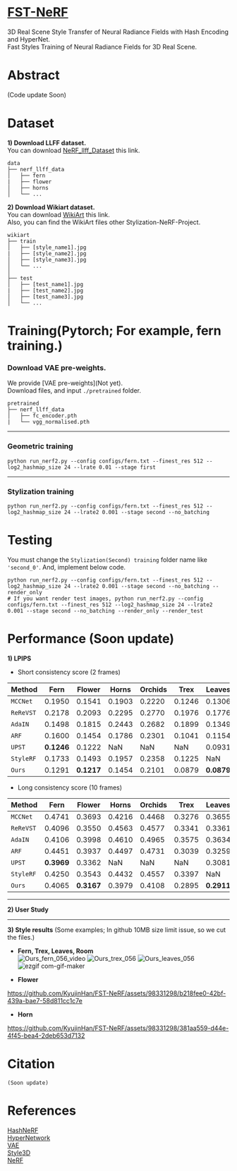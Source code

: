 # [FST-NeRF](soon)
3D Real Scene Style Transfer of Neural Radiance Fields with Hash Encoding and HyperNet.  
Fast Styles Training of Neural Radiance Fields for 3D Real Scene.  

# Abstract
(Code update Soon)  

# Dataset
**1) Download LLFF dataset.**  
You can download [NeRF_llff_Dataset](https://drive.google.com/drive/folders/128yBriW1IG_3NJ5Rp7APSTZsJqdJdfc1) this link.
```
data
├── nerf_llff_data                    
│   ├── fern
|   ├── flower
│   ├── horns            
│   └── ...
```
  
**2) Download Wikiart dataset.**  
You can download [WikiArt](https://github.com/cs-chan/ArtGAN/blob/master/WikiArt%20Dataset/README.md) this link.  
Also, you can find the WikiArt files other Stylization-NeRF-Project.  
```
wikiart
├── train                    
│   ├── [style_name1].jpg
|   ├── [style_name2].jpg
│   ├── [style_name3].jpg            
│   └── ...
│
├── test
│   ├── [test_name1].jpg
|   ├── [test_name2].jpg
│   ├── [test_name3].jpg            
│   └── ...
```
  
# Training(Pytorch; For example, fern training.)
### Download VAE pre-weights.
We provide [VAE pre-weights](Not yet).  
Download files, and input `./pretrained` folder.
```
pretrained
├── nerf_llff_data                    
│   ├── fc_encoder.pth
|   └── vgg_normalised.pth  
```
------------
### Geometric training
```
python run_nerf2.py --config configs/fern.txt --finest_res 512 --log2_hashmap_size 24 --lrate 0.01 --stage first
```
------------
### Stylization training
```
python run_nerf2.py --config configs/fern.txt --finest_res 512 --log2_hashmap_size 24 --lrate2 0.001 --stage second --no_batching
```
  
# Testing
You must change the `Stylization(Second) training` folder name like `'second_0'`.
And, implement below code.
```
python run_nerf2.py --config configs/fern.txt --finest_res 512 --log2_hashmap_size 24 --lrate2 0.001 --stage second --no_batching --render_only
# If you want render test images, python run_nerf2.py --config configs/fern.txt --finest_res 512 --log2_hashmap_size 24 --lrate2 0.001 --stage second --no_batching --render_only --render_test
```

# Performance (Soon update)  
**1) LPIPS**
- Short consistency score (2 frames)
  
| Method | Fern | Flower | Horns | Orchids | Trex | Leaves |
| ------------- | ------------- | ------------- | ------------- | ------------- | ------------- | ------------- |
| `MCCNet` | 0.1950 | 0.1541 | 0.1903 | 0.2220 | 0.1246 | 0.1306 |
| `ReReVST` | 0.2178 | 0.2093 | 0.2295 | 0.2770 | 0.1976 | 0.1776 |  
| `AdaIN` | 0.1498 | 0.1815 | 0.2443 | 0.2682 | 0.1899 | 0.1349 |
| `ARF` | 0.1600 | 0.1454 | 0.1786 | 0.2301 | 0.1041 | 0.1154 |
| `UPST` | **0.1246** | 0.1222 | NaN | NaN | NaN | 0.0931 |
| `StyleRF` | 0.1733 | 0.1493 | 0.1957 | 0.2358 | 0.1225 | NaN |
| `Ours` | 0.1291 | **0.1217** | 0.1454 | 0.2101 | 0.0879 | **0.0879** |  
  
- Long consistency score (10 frames)
  
| Method | Fern | Flower | Horns | Orchids | Trex | Leaves |
| ------------- | ------------- | ------------- | ------------- | ------------- | ------------- | ------------- |
| `MCCNet` | 0.4741 | 0.3693 | 0.4216 | 0.4468 | 0.3276 | 0.3655 |
| `ReReVST` | 0.4096 | 0.3550 | 0.4563 | 0.4577 | 0.3341 | 0.3361 |  
| `AdaIN` | 0.4106 | 0.3998 | 0.4610 | 0.4965 | 0.3575 | 0.3634 |
| `ARF` | 0.4451 | 0.3937 | 0.4497 | 0.4731 | 0.3039 | 0.3259 |
| `UPST` | **0.3969** | 0.3362 | NaN | NaN | NaN | 0.3081 |  
| `StyleRF` | 0.4250 | 0.3543 | 0.4432 | 0.4557 | 0.3397 | NaN |  
| `Ours` | 0.4065 | **0.3167** | 0.3979 | 0.4108 | 0.2895 | **0.2911** |  

------------  
**2) User Study**


------------  
**3) Style results** (Some examples; In github 10MB size limit issue, so we cut the files.)
- **Fern, Trex, Leaves, Room**  
![Ours_fern_056_video](https://github.com/KyujinHan/FST-NeRF/assets/98331298/f8a7f0ef-d2c4-49b4-a32a-1280669d0930)
![Ours_trex_056](https://github.com/KyujinHan/FST-NeRF/assets/98331298/ca10fcb6-10c8-4f04-9594-54da19e24e63)
![Ours_leaves_056](https://github.com/KyujinHan/FST-NeRF/assets/98331298/d66c0c95-3f1b-4009-bc54-8b8ae0871cf8)
![ezgif com-gif-maker](https://github.com/KyujinHan/FST-NeRF/assets/98331298/2df947f0-6522-4310-9936-eb782512a7b8)  

  
- **Flower**
 

https://github.com/KyujinHan/FST-NeRF/assets/98331298/b218fee0-42bf-439a-bae7-58d811cc1c7e


  
- **Horn**


https://github.com/KyujinHan/FST-NeRF/assets/98331298/381aa559-d44e-4f45-bea4-2deb653d7132


  
# Citation
```
(Soon update)
```
  
# References
[HashNeRF](https://github.com/yashbhalgat/HashNeRF-pytorch)  
[HyperNetwork](https://github.com/vsitzmann/scene-representation-networks)  
[VAE](https://github.com/RoyalVane/ASM)  
[Style3D](https://github.com/ztex08010518/Stylizing-3D-Scene)  
[NeRF](https://github.com/yenchenlin/nerf-pytorch)  

